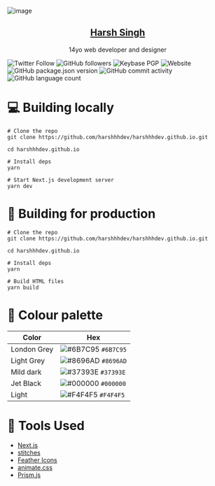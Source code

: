 ![image](https://user-images.githubusercontent.com/69592270/119919017-87f4b580-bf37-11eb-9567-92b86338c4e9.png)

<p align="center">
  <a href="https://harshhhdev.github.io/">
    <h2 align="center">Harsh Singh</h2>
  </a>
</p> 
<p align="center">14yo web developer and designer</p>

![Twitter Follow](https://img.shields.io/twitter/follow/harshhhdev?style=social)
![GitHub followers](https://img.shields.io/github/followers/harshhhdev?style=social)
![Keybase PGP](https://img.shields.io/keybase/pgp/harshhhdev)
![Website](https://img.shields.io/website?up_message=online&url=https%3A%2F%2Fharshhhdev.github.io%2F)
![GitHub package.json version](https://img.shields.io/github/package-json/v/harshhhdev/harshhhdev.github.io)
![GitHub commit activity](https://img.shields.io/github/commit-activity/y/harshhhdev/harshhhdev.github.io)
![GitHub language count](https://img.shields.io/github/languages/count/harshhhdev/harshhhdev.github.io)

# 💻 Building locally 

```shell
# Clone the repo
git clone https://github.com/harshhhdev/harshhhdev.github.io.git

cd harshhhdev.github.io

# Install deps
yarn

# Start Next.js development server
yarn dev
```

# 🚀 Building for production 

```shell
# Clone the repo
git clone https://github.com/harshhhdev/harshhhdev.github.io.git

cd harshhhdev.github.io

# Install deps
yarn

# Build HTML files
yarn build
```

# 🎨 Colour palette

| Color          | Hex                                                                |
| -------------- | ------------------------------------------------------------------ |
| London Grey    | ![#6B7C95](https://via.placeholder.com/10/6B7C95?text=+) `#6B7C95` |
| Light Grey     | ![#8696AD](https://via.placeholder.com/10/8696AD?text=+) `#8696AD` |
| Mild dark      | ![#37393E](https://via.placeholder.com/10/37393E?text=+) `#37393E` |
| Jet Black      | ![#000000](https://via.placeholder.com/10/000000?text=+) `#000000` |
| Light          | ![#F4F4F5](https://via.placeholder.com/10/F4F4F5?text=+) `#F4F4F5` |

# 🔨 Tools Used 

 - [Next.js](https://nextjs.org/)
 - [stitches](https://stitches.dev/)
 - [Feather Icons](https://feathericons.com/)
 - [animate.css](https://animate.style/)
 - [Prism.js](https://prismjs.com/)
